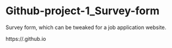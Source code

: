 # Github-project-1_Survey-form

Survey form, which can be tweaked for a job application website. 

https://.github.io
